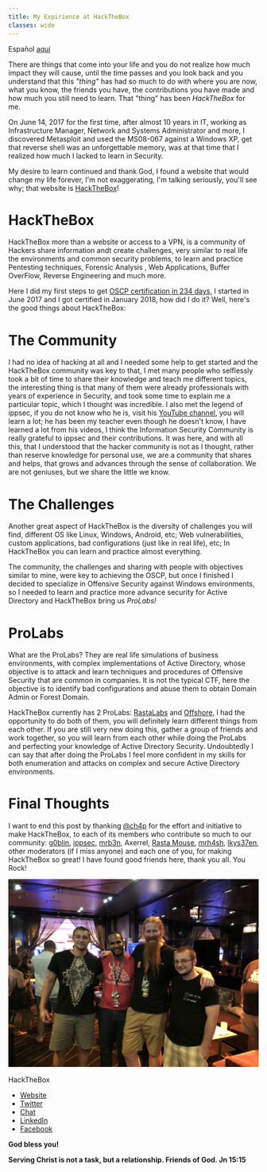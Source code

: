 ```yaml
---
title: My Expirience at HackTheBox
classes: wide
---
```


Español [aquí](/Mi-Experiencia-En-HackTheBox-ES/)

There are things that come into your life and you do not realize how much impact they will cause, until the time passes and you look back and you understand that this *"thing"* has had so much to do with where you are now, what you know, the friends you have, the contributions you have made and how much you still need to learn. That "thing" has been *HackTheBox* for me.

On June 14, 2017 for the first time, after almost 10 years in IT, working as Infrastructure Manager, Network and Systems Administrator and more, I discovered Metasploit and used the MS08-067 against a Windows XP, get that reverse shell was an unforgettable memory, was at that time that I realized how much I lacked to learn in Security.

My desire to learn continued and thank God, I found a website that would change my life forever, I'm not exaggerating, I'm talking seriously, you'll see why; that website is [HackTheBox](https://hackthebox.eu)!

# HackTheBox

HackTheBox more than a website or access to a VPN, is a community of Hackers share information andt create challenges, very similar to real life the environments and common security problems, to learn and practice Pentesting techniques, Forensic Analysis , Web Applications, Buffer OverFlow, Reverse Engineering and much more.

Here I did my first steps to get [OSCP certification in 234 days](https://www.youtube.com/watch?v=N1befYs9e-8&t=1487s), I started in June 2017 and I got certified in January 2018, how did I do it? Well, here's the good things about HackTheBox:

# The Community

I had no idea of ​hacking at all and I needed some help to get started and the HackTheBox community was key to that, I met many people who selflessly took a bit of time to share their knowledge and teach me different topics, the interesting thing is that many of them were already professionals with years of experience in Security, and took some time to explain me a particular topic, which I thought was incredible. I also met the legend of ippsec, if you do not know who he is, visit his [YouTube channel](https://www.youtube.com/channel/UCa6eh7gCkpPo5XXUDfygQQA), you will learn a lot; he has been my teacher even though he doesn't know, I have learned a lot from his videos, I think the Information Security Community is really grateful to ippsec and their contributions. It was here, and with all this, that I understood that the hacker community is not as I thought, rather than reserve knowledge for personal use, we are a community that shares and helps, that grows and advances through the sense of collaboration. We are not geniuses, but we share the little we know.

# The Challenges

Another great aspect of HackTheBox is the diversity of challenges you will find, different OS like Linux, Windows, Android, etc; Web vulnerabilities, custom applications, bad configurations (just like in real life), etc; In HackTheBox you can learn and practice almost everything.

The community, the challenges and sharing with people with objectives similar to mine, were key to achieving the OSCP, but once I finished I decided to specialize in Offensive Security against Windows environments, so I needed to learn and practice more advance security for Active Directory and HackTheBox bring us *ProLabs!*

# ProLabs

What are the ProLabs? They are real life simulations of business environments, with complex implementations of Active Directory, whose objective is to attack and learn techniques and procedures of Offensive Security that are common in companies. It is not the typical CTF, here the objective is to identify bad configurations and abuse them to obtain Domain Admin or Forest Domain.

HackTheBox currently has 2 ProLabs: [RastaLabs](https://www.hackthebox.eu/press/view/1) and [Offshore](https://hackthebox.eu/home/labs/pro/view/2), I had the opportunity to do both of them, you will definitely learn different things from each other. If you are still very new doing this, gather a group of friends and work together, so you will learn from each other while doing the ProLabs and perfecting your knowledge of Active Directory Security. Undoubtedly I can say that after doing the ProLabs I feel more confident in my skills for both enumeration and attacks on complex and secure Active Directory environments.

# Final Thoughts

I want to end this post by thanking [@ch4p](https://twitter.com/hpylarinos) for the effort and initiative to make HackTheBox, to each of its members who contribute so much to our community: [g0blin](https://twitter.com/g0blinResearch), [ippsec](https://twitter.com/ippsec), [mrb3n](https://twitter.com/mrb3n813), Axerrel, [Rasta Mouse](https://twitter.com/_RastaMouse),  [mrh4sh](https://twitter.com/mr_h4sh), [lkys37en](https://twitter.com/lkys37en), other moderators (if I miss anyone) and each one of you, for making HackTheBox so great! I have found good friends here, thank you all. You Rock!

![HackTheBox-Defcon](/assets/images/hackthebox-meeting.jpg)

HackTheBox
 - [Website](https://www.hackthebox.eu)
 - [Twitter](https://twitter.com/hackthebox_eu)
 - [Chat](https://chat.netsecfocus.com/join)
 - [LinkedIn](https://www.linkedin.com/company/hackthebox/)
 - [Facebook](https://www.facebook.com/hackthebox.eu)

**God bless you!**

**Serving Christ is not a task, but a relationship. Friends of God. Jn 15:15**